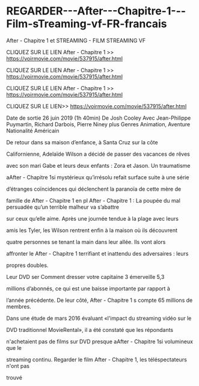 # REGARDER---After---Chapitre-1---Film-sTreaming-vf-FR-francais
After - Chapitre 1 et STREAMING - FILM STREAMING VF

CLIQUEZ SUR LE LIEN After - Chapitre 1 >> https://voirmovie.com/movie/537915/after.html

CLIQUEZ SUR LE LIEN After - Chapitre 1 >> https://voirmovie.com/movie/537915/after.html

CLIQUEZ SUR LE LIEN After - Chapitre 1 >> https://voirmovie.com/movie/537915/after.html

CLIQUEZ SUR LE LIEN>> https://voirmovie.com/movie/537915/after.html

Date de sortie 26 juin 2019 (1h 40min) De Josh Cooley Avec Jean-Philippe Puymartin, Richard Darbois, Pierre Niney plus Genres Animation, Aventure Nationalité Américain

De retour dans sa maison d’enfance, à Santa Cruz sur la côte

Californienne, Adelaïde Wilson a décidé de passer des vacances de rêves

avec son mari Gabe et leurs deux enfants : Zora et Jason. Un traumatisme

aAfter - Chapitre 1si mystérieux qu’irrésolu refait surface suite à une série

d’étranges coïncidences qui déclenchent la paranoïa de cette mère de

famille de After - Chapitre 1 en pl After - Chapitre 1 : La poupée du mal persuadée qu’un terrible malheur va s’abattre

sur ceux qu’elle aime. Après une journée tendue à la plage avec leurs

amis les Tyler, les Wilson rentrent enfin à la maison où ils découvrent

quatre personnes se tenant la main dans leur allée. Ils vont alors

affronter le After - Chapitre 1 terrifiant et inattendu des adversaires : leurs

propres doubles.

Leur DVD ser Comment dresser votre capitaine 3 émerveille 5,3

millions d’abonnés, ce qui est une baisse importante par rapport à

l’année précédente. De leur côté, After - Chapitre 1 s compte 65 millions de membres.

Dans une étude de mars 2016 évaluant «l'impact du streaming vidéo sur le

DVD traditionnel MovieRental», il a été constaté que les répondants

n'achetaient pas de films sur DVD presque aAfter - Chapitre 1si volumineux que le

streaming continu. Regarder le film After - Chapitre 1, les téléspectateurs n'ont pas

trouvé
